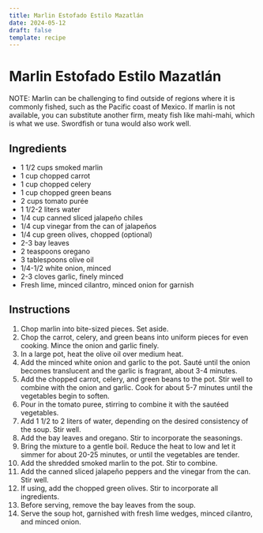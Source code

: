 ```yaml
---
title: Marlin Estofado Estilo Mazatlán
date: 2024-05-12
draft: false
template: recipe
---
```


# Marlin Estofado Estilo Mazatlán

NOTE: Marlin can be challenging to find outside of regions where it is commonly fished, such as the Pacific coast of Mexico. If marlin is not available, you can substitute another firm, meaty fish like mahi-mahi, which is what we use. Swordfish or tuna would also work well.

## Ingredients

* 1 1/2 cups smoked marlin
* 1 cup chopped carrot
* 1 cup chopped celery
* 1 cup chopped green beans
* 2 cups tomato purée
* 1 1/2-2 liters water
* 1/4 cup canned sliced jalapeño chiles
* 1/4 cup vinegar from the can of jalapeños
* 1/4 cup green olives, chopped (optional)
* 2-3 bay leaves
* 2 teaspoons oregano
* 3 tablespoons olive oil
* 1/4-1/2 white onion, minced
* 2-3 cloves garlic, finely minced
* Fresh lime, minced cilantro, minced onion for garnish

## Instructions

1. Chop marlin into bite-sized pieces. Set aside.
2. Chop the carrot, celery, and green beans into uniform pieces for even cooking. Mince the onion and garlic finely.
3. In a large pot, heat the olive oil over medium heat.
4. Add the minced white onion and garlic to the pot. Sauté until the onion becomes translucent and the garlic is fragrant, about 3-4 minutes.
5. Add the chopped carrot, celery, and green beans to the pot. Stir well to combine with the onion and garlic. Cook for about 5-7 minutes until the vegetables begin to soften.
6. Pour in the tomato puree, stirring to combine it with the sautéed vegetables.
7. Add 1 1/2 to 2 liters of water, depending on the desired consistency of the soup. Stir well.
8. Add the bay leaves and oregano. Stir to incorporate the seasonings.
9. Bring the mixture to a gentle boil. Reduce the heat to low and let it simmer for about 20-25 minutes, or until the vegetables are tender.
10. Add the shredded smoked marlin to the pot. Stir to combine.
11. Add the canned sliced jalapeño peppers and the vinegar from the can. Stir well.
12. If using, add the chopped green olives. Stir to incorporate all ingredients.
13. Before serving, remove the bay leaves from the soup.
14. Serve the soup hot, garnished with fresh lime wedges, minced cilantro, and minced onion.
